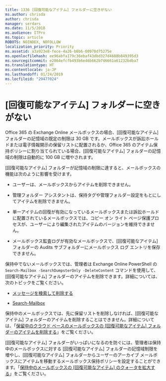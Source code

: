 ```yaml
---
title: 1336 [回復可能なアイテム] フォルダーに空きがない
ms.author: chrisda
author: chrisda
manager: serdars
ms.date: 11/5/2018
ms.audience: ITPro
ms.topic: article
ROBOTS: NOINDEX, NOFOLLOW
localization_priority: Priority
ms.assetid: a3a923e8-fece-4a26-b8b6-00970d75275e
ms.openlocfilehash: ee96abfa179c36ebaf43dbd327d4608b849395d3
ms.sourcegitcommit: e2864efcfb493b6e46b662b746661a61232bdba7
ms.translationtype: HT
ms.contentlocale: ja-JP
ms.lasthandoff: 01/24/2019
ms.locfileid: "29477024"
---
```

# <a name="the-recoverable-items-folder-is-full"></a>[回復可能なアイテム] フォルダーに空きがない

Office 365 の Exchange Online メールボックスの場合、[回復可能なアイテム] フォルダーの記憶域の既定の制限は 30 GB です。メールボックスが訴訟ホールドまたは電子情報開示の保留リストに配置されるか、Office 365 のアイテム保持ポリシーに割り当てられている場合、[回復可能なアイテム] フォルダーの記憶域の制限は自動的に 100 GB に増やされます。
  
[回復可能なアイテム] フォルダーが記憶域の制限に達すると、メールボックスの機能は次のように影響を受けます。
  
- ユーザーは、メールボックスからアイテムを削除できません。
    
- 管理フォルダー アシスタントは、保持タグや管理フォルダー設定をもとにしてアイテムを削除できません。
    
- 単一アイテムの回復が有効になっているメールボックスまたは訴訟ホールドに配置されているメールボックスでは、コピー オン ライト ページ保護プロセスが、ユーザーにより編集されたアイテムのバージョンを維持できません。
    
- メールボックス監査ログが有効なメールボックスで、[回復可能なアイテム] フォルダーの Audits サブフォルダーにメールボックス ログ エントリを保存できません。
    
保持中でないメールボックスでは、管理者は Exchange Online PowerShell の `Search-Mailbox -SearchDumpsterOnly -DeleteContent` コマンドを使用して、[回復可能なアイテム] フォルダーのアイテムを削除できます。詳細については、次のトピックをご覧ください。 
  
- [メッセージを検索して削除する](https://docs.microsoft.com/office365/securitycompliance/search-for-and-delete-messagesadmin-help)
    
- [Search-Mailbox](https://docs.microsoft.com/powershell/module/exchange/mailboxes/Search-Mailbox)
    
保持中のメールボックスでは、先に保留リストを削除しなければ、[回復可能なアイテム] フォルダーのアイテムを削除することはできません。詳細については、「[保留中のクラウド ベースのメールボックスの [回復可能なアイテム] フォルダーのアイテムを削除する](https://docs.microsoft.com/ja-JP/office365/securitycompliance/delete-items-in-the-recoverable-items-folder-of-mailboxes-on-hold)」をご覧ください。
  
[回復可能なアイテム] フォルダーがいっぱいになるのを防ぐには、管理者は保持中のメールボックスに対する [回復可能なアイテム] フォルダーの記憶域制限を増やし、[回復可能なアイテム] フォルダーからユーザーのアーカイブ メールボックスにアイテムを移動するメールボックス保持ポリシーを設定することができます。「[保持中のメールボックスの [回復可能なアイテム] のクォータを拡大する](https://docs.microsoft.com/office365/securitycompliance/increase-the-recoverable-quota-for-mailboxes-on-hold)」をご覧ください。
  

